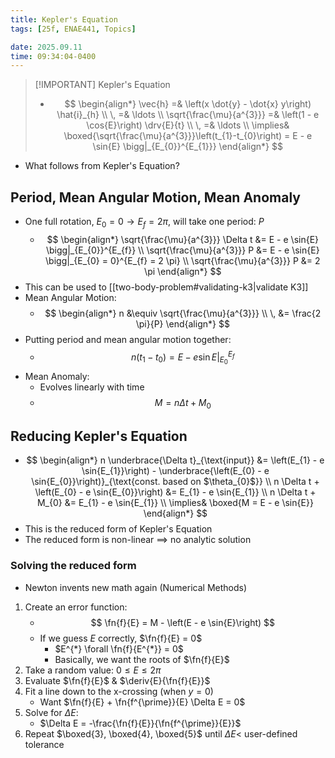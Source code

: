 ```yaml
---
title: Kepler's Equation
tags: [25f, ENAE441, Topics]

date: 2025.09.11
time: 09:34:04-0400
---
```


> [!IMPORTANT] Kepler's Equation
> - $$
>     \begin{align*}
>         \vec{h} =& \left(x \dot{y} - \dot{x} y\right) \hat{i}_{h} \\
>         \, =& \ldots \\
>         \sqrt{\frac{\mu}{a^{3}}} =& \left(1 - e \cos{E}\right) \drv{E}{t} \\
>         \, =& \ldots \\
>         \implies& \boxed{\sqrt{\frac{\mu}{a^{3}}}\left(t_{1}-t_{0}\right) = E - e \sin{E} \bigg|_{E_{0}}^{E_{1}}}
>     \end{align*}
>   $$

- What follows from Kepler's Equation?

## Period, Mean Angular Motion, Mean Anomaly
- One full rotation, $E_{0} = 0 \to E_{f} = 2 \pi$, will take one period: $P$
    - $$
        \begin{align*}
            \sqrt{\frac{\mu}{a^{3}}} \Delta t &= E - e \sin{E} \bigg|_{E_{0}}^{E_{f}} \\
            \sqrt{\frac{\mu}{a^{3}}} P &= E - e \sin{E} \bigg|_{E_{0} = 0}^{E_{f} = 2 \pi} \\
            \sqrt{\frac{\mu}{a^{3}}} P &= 2 \pi
        \end{align*}
    $$
- This can be used to [[two-body-problem#validating-k3|validate K3]]
- Mean Angular Motion:
    - $$
        \begin{align*}
            n &\equiv \sqrt{\frac{\mu}{a^{3}}} \\
            \, &= \frac{2 \pi}{P}
        \end{align*}
      $$
- Putting period and mean angular motion together:
    - $$
        n \left(t_{1}-t_{0}\right) = E - e \sin{E} \bigg|_{E_{0}}^{E_{f}}
      $$
- Mean Anomaly:
    - Evolves linearly with time
    - $$
        M = n \Delta t + M_{0}
      $$

## Reducing Kepler's Equation
- $$
    \begin{align*}
        n \underbrace{\Delta t}_{\text{input}} &= \left(E_{1} - e \sin{E_{1}}\right) - \underbrace{\left(E_{0} - e \sin{E_{0}}\right)}_{\text{const. based on $\theta_{0}$}} \\
        n \Delta t + \left(E_{0} - e \sin{E_{0}}\right) &= E_{1} - e \sin{E_{1}} \\
        n \Delta t + M_{0} &= E_{1} - e \sin{E_{1}} \\
        \implies& \boxed{M = E - e \sin{E}}
    \end{align*}
  $$
- This is the reduced form of Kepler's Equation
- The reduced form is non-linear $\implies$ no analytic solution

### Solving the reduced form
- Newton invents new math again (Numerical Methods)
1. Create an error function:
    - $$
        \fn{f}{E} = M - \left(E - e \sin{E}\right)
      $$
    - If we guess $E$ correctly, $\fn{f}{E} = 0$
        - $E^{*} \forall \fn{f}{E^{*}} = 0$
        - Basically, we want the roots of $\fn{f}{E}$
2. Take a random value: $0 \leq E \leq 2 \pi$
3. Evaluate $\fn{f}{E}$ & $\deriv{E}{\fn{f}{E}}$
4. Fit a line down to the x-crossing (when $y = 0$)
    - Want $\fn{f}{E} + \fn{f^{\prime}}{E} \Delta E = 0$
5. Solve for $\Delta E$:
    - $\Delta E = -\frac{\fn{f}{E}}{\fn{f^{\prime}}{E}}$
6. Repeat $\boxed{3}, \boxed{4}, \boxed{5}$ until $\Delta E <$ user-defined tolerance
